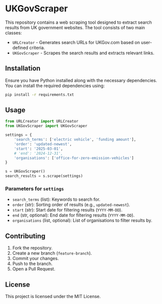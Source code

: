 # UKGovScraper

This repository contains a web scraping tool designed to extract search results from UK government websites. The tool consists of two main classes:

- `URLCreator` - Generates search URLs for UKGov.com based on user-defined criteria.
- `UKGovScraper` - Scrapes the search results and extracts relevant links.

## Installation

Ensure you have Python installed along with the necessary dependencies. You can install the required dependencies using:

```sh
pip install -r requirements.txt
```

## Usage

```python
from URLCreator import URLCreator
from UKGovScraper import UKGovScraper

settings = {
    'search_terms': ['electric vehicle', 'funding amount'],
    'order': 'updated-newest',
    'start': '2025-03-01',
    # 'end': '2024-12-31',
    'organisations': ['office-for-zero-emission-vehicles']
}

s = UKGovScraper()
search_results = s.scrape(settings)
```

### Parameters for `settings`

- `search_terms` (list): Keywords to search for.
- `order` (str): Sorting order of results (e.g., `updated-newest`).
- `start` (str): Start date for filtering results (`YYYY-MM-DD`).
- `end` (str, optional): End date for filtering results (`YYYY-MM-DD`).
- `organisations` (list, optional): List of organisations to filter results by.

## Contributing

1. Fork the repository.
2. Create a new branch (`feature-branch`).
3. Commit your changes.
4. Push to the branch.
5. Open a Pull Request.

## License

This project is licensed under the MIT License.

